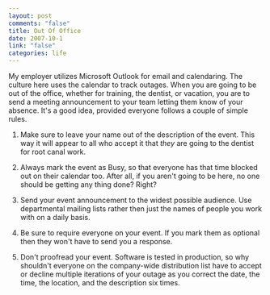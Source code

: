 ```yaml
--- 
layout: post
comments: "false"
title: Out Of Office
date: 2007-10-1
link: "false"
categories: life
---
```

My employer utilizes Microsoft Outlook for email and calendaring.  The culture here uses the calendar to track outages.  When you are going to be out of the office, whether for training, the dentist, or vacation, you are to send a meeting announcement to your team letting them know of your absence.  It's a good idea, provided everyone follows a couple of simple rules.

1. Make sure to leave your name out of the description of the event.  This way it will appear to all who accept it that <em>they</em> are going to the dentist for root canal work.

2. Always mark the event as Busy, so that everyone has that time blocked out on their calendar too.  After all, if you aren't going to be here, no one should be getting any thing done?  Right?

3. Send your event announcement to the widest possible audience.  Use departmental mailing lists rather then just the names of people you work with on a daily basis.

4. Be sure to require everyone on your event.  If you mark them as optional then they won't have to send you a response.

5. Don't proofread your event.  Software is tested in production, so why shouldn't everyone on the company-wide distribution list have to accept or decline multiple iterations of your outage as you correct the date, the time, the location, and the description six times.

